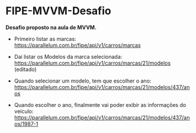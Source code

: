 # FIPE-MVVM-Desafio
**Desafio proposto na aula de MVVM.**


- Primeiro listar as marcas: https://parallelum.com.br/fipe/api/v1/carros/marcas

- Dai listar os Modelos da marca selecionada: https://parallelum.com.br/fipe/api/v1/carros/marcas/21/modelos (editado) 

- Quando selecionar um modelo, tem que escolher o ano: https://parallelum.com.br/fipe/api/v1/carros/marcas/21/modelos/437/anos

- Quando escolher o ano, finalmente vai poder exibir as informações do veículo: https://parallelum.com.br/fipe/api/v1/carros/marcas/21/modelos/437/anos/1987-1


